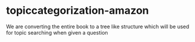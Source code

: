 # topiccategorization-amazon
We are converting the entire book to a tree like structure which will be used for topic searching when given a question
